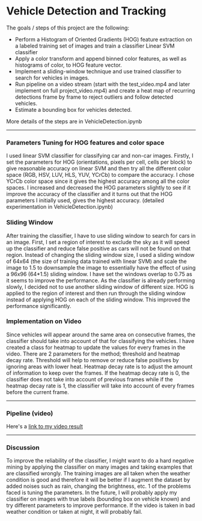 # Vehicle Detection and Tracking

The goals / steps of this project are the following:

* Perform a Histogram of Oriented Gradients (HOG) feature extraction on a labeled training set of images and train a classifier Linear SVM classifier
* Apply a color transform and append binned color features, as well as histograms of color, to HOG feature vector.
* Implement a sliding-window technique and use trained classifier to search for vehicles in images.
* Run pipeline on a video stream (start with the test_video.mp4 and later implement on full project_video.mp4) and create a heat map of recurring detections frame by frame to reject outliers and follow detected vehicles.
* Estimate a bounding box for vehicles detected.

More details of the steps are in VehicleDetection.ipynb

[//]: # (Image References)

---
### Parameters Tuning for HOG features and color space

I used linear SVM classifier for classifying car and non-car images. Firstly, I set the parameters for HOG (orientations, pixels per cell, cells per block) to give reasonable accuracy on linear SVM and then try all the different color space (RGB, HSV, LUV, HLS, YUV, YCrCb) to compare the accuracy. I chose YCrCb color space since it gives the highest accuracy among all the color spaces. I increased and decreased the HOG parameters slightly to see if it improve the accuracy of the classifier and it turns out that the HOG parameters I initially used, gives the highest accuracy. (detailed experimentation in VehicleDetection.ipynb)

### Sliding Window

After training the classifier, I have to use sliding window to search for cars in an image. First, I set a region of interest to exclude the sky as it will speed up the classifier and reduce false positive as cars will not be found on that region. Instead of changing the sliding window size, I used a sliding window of 64x64 (the size of training data trained with linear SVM) and scale the image to 1.5 to downsample the image to essentially have the effect of using a 96x96 (64*1.5) sliding window. I have set the windows overlap to 0.75 as it seems to improve the performance. As the classifier is already performing slowly, I decided not to use another sliding window of different size. HOG is applied to the region of interest and then run through the sliding window instead of applying HOG on each of the sliding window. This improved the performance significantly.

### Implementation on Video

Since vehicles will appear around the same area on consecutive frames, the classifier should take into account of that for classifying the vehicles. I have created a class for heatmap to update the values for every frames in the video. There are 2 parameters for the method; threshold and heatmap decay rate. Threshold will help to remove or reduce false positives by ignoring areas with lower heat. Heatmap decay rate is to adjust the amount of information to keep over the frames. If the heatmap decay rate is 0, the classifier does not take into account of previous frames while if the heatmap decay rate is 1, the classifier will take into account of every frames before the current frame.

---

### Pipeline (video)

Here's a [link to my video result](https://youtu.be/OZOAll-wQow)

---

### Discussion

To improve the reliability of the classifier, I might want to do a hard negative mining by applying the classifier on many images and taking examples that are classified wrongly. The training images are all taken when the weather condition is good and therefore it will be better if I augment the dataset by added noises such as rain, changing the brightness, etc. 1 of the problems faced is tuning the parameters. In the future, I will probably apply my classifier on images with true labels (bounding box on vehicle known) and try different parameters to improve performance. If the video is taken in bad weather condition or taken at night, it will probably fail. 
